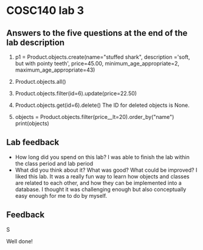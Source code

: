 # COSC140 lab 3

## Answers to the five questions at the end of the lab description

1. p1 = Product.objects.create(name="stuffed shark", description ='soft, but with pointy teeth', price=45.00, minimum_age_appropriate=2, maximum_age_appropriate=43)

2. Product.objects.all()

3. Product.objects.filter(id=6).update(price=22.50)

4. Product.objects.get(id=6).delete()
The ID for deleted objects is None.

5. objects = Product.objects.filter(price__lt=20).order_by("name")
print(objects)

## Lab feedback

 * How long did you spend on this lab?
I was able to finish the lab within the class period and lab period
 * What did you think about it?  What was good?  What could be improved?
I liked this lab. It was a really fun way to learn how objects and classes are related to each other, and how they can be implemented into a database. I thought it was challenging enough but also conceptually easy enough for me to do by myself.
## Feedback

S

Well done!

